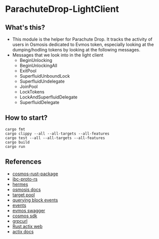 # ParachuteDrop-LightClient
## What's this?
* This module is the helper for Parachute Drop. It tracks the activity of users in Osmosis dedicated to Evmos token, especially looking at the dumping/hodling tokens by looking at the following messages.
* Messages that we look into in the light client
  * BeginUnlocking
  * BeginUnlockingAll
  * ExitPool
  * SuperfluidUnboundLock
  * SuperfluidUndelegate
  * JoinPool
  * LockTokens
  * LockAndSuperfluidDelegate
  * SuperfluidDelegate

## How to start?
```
cargo fmt
cargo clippy --all --all-targets --all-features
cargo test --all --all-targets --all-features
cargo build
cargo run
```

## References
* [cosmos-rust-package](https://github.com/Philipp-Sc/cosmos-rust-package)
* [ibc-proto-rs](https://github.com/cosmos/ibc-proto-rs)
* [hermes](https://github.com/informalsystems/hermes)
* [osmosis docs](https://docs.osmosis.zone/osmosis-core/modules/lockup/)
* [target pool](https://app.osmosis.zone/pool/722)
* [querying block events](https://docs.tendermint.com/v0.34/app-dev/indexing-transactions.html#querying_block_events)
* [events](https://docs.cosmos.network/v0.46/core/events.html)
* [evmos swagger](https://api.evmos.dev/#/Service/GetTxsEvent)
* [cosmos sdk](https://github.com/osmosis-labs/cosmos-sdk/blob/osmosis-main/proto/cosmos/tx/v1beta1/service.proto)
* [grpcurl](https://docs.osmosis.zone/apis/grpc/interact-grpc-curl/)
* [Rust actix web](https://choiseokwon.tistory.com/332)
* [actix docs](https://actix.rs/docs/extractors)
